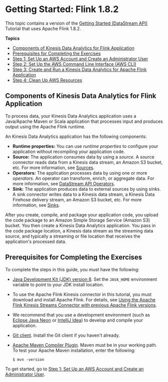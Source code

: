 # Getting Started: Flink 1\.8\.2<a name="earlier-gs-1_8"></a>

This topic contains a version of the [Getting Started \(DataStream API\)](getting-started.md) Tutorial that uses Apache Flink 1\.8\.2\.

**Topics**
+ [Components of Kinesis Data Analytics for Flink Application](#getting-started-components)
+ [Prerequisites for Completing the Exercises](#su-1_8-prerequisites)
+ [Step 1: Set Up an AWS Account and Create an Administrator User](earlier-gs-1_8-setting-up.md)
+ [Step 2: Set Up the AWS Command Line Interface \(AWS CLI\)](su-1_8-awscli.md)
+ [Step 3: Create and Run a Kinesis Data Analytics for Apache Flink Application](earlier-gs-1_8-exercise.md)
+ [Step 4: Clean Up AWS Resources](earlier-gs-1_8-cleanup.md)

## Components of Kinesis Data Analytics for Flink Application<a name="getting-started-components"></a>

To process data, your Kinesis Data Analytics application uses a Java/Apache Maven or Scala application that processes input and produces output using the Apache Flink runtime\. 

An Kinesis Data Analytics application has the following components:
+ **Runtime properties:** You can use *runtime properties* to configure your application without recompiling your application code\. 
+ **Source:** The application consumes data by using a *source*\. A source connector reads data from a Kinesis data stream, an Amazon S3 bucket, etc\. For more information, see [Sources](how-sources.md)\.
+ **Operators:** The application processes data by using one or more *operators*\. An operator can transform, enrich, or aggregate data\. For more information, see [DataStream API Operators](how-operators.md)\.
+ **Sink:** The application produces data to external sources by using *sinks*\. A sink connector writes data to a Kinesis data stream, a Kinesis Data Firehose delivery stream, an Amazon S3 bucket, etc\. For more information, see [Sinks](how-sinks.md)\.

After you create, compile, and package your application code, you upload the code package to an Amazon Simple Storage Service \(Amazon S3\) bucket\. You then create a Kinesis Data Analytics application\. You pass in the code package location, a Kinesis data stream as the streaming data source, and typically a streaming or file location that receives the application's processed data\.

## Prerequisites for Completing the Exercises<a name="su-1_8-prerequisites"></a>

To complete the steps in this guide, you must have the following:
+ [Java Development Kit \(JDK\) version 8](http://www.oracle.com/technetwork/java/javase/downloads/jdk8-downloads-2133151.html)\. Set the `JAVA_HOME` environment variable to point to your JDK install location\.
+ To use the Apache Flink Kinesis connector in this tutorial, you must download and install Apache Flink\. For details, see [Using the Apache Flink Kinesis Streams Connector with previous Apache Flink versions](earlier.md#how-creating-apps-building-kinesis)\.
+ We recommend that you use a development environment \(such as [Eclipse Java Neon](http://www.eclipse.org/downloads/packages/release/neon/3) or [IntelliJ Idea](https://www.jetbrains.com/idea/)\) to develop and compile your application\.
+ [Git client](https://git-scm.com/book/en/v2/Getting-Started-Installing-Git)\. Install the Git client if you haven't already\.
+ [Apache Maven Compiler Plugin](https://maven.apache.org/plugins/maven-compiler-plugin/)\. Maven must be in your working path\. To test your Apache Maven installation, enter the following:

  ```
  $ mvn -version
  ```

To get started, go to [Step 1: Set Up an AWS Account and Create an Administrator User](earlier-gs-1_8-setting-up.md)\.